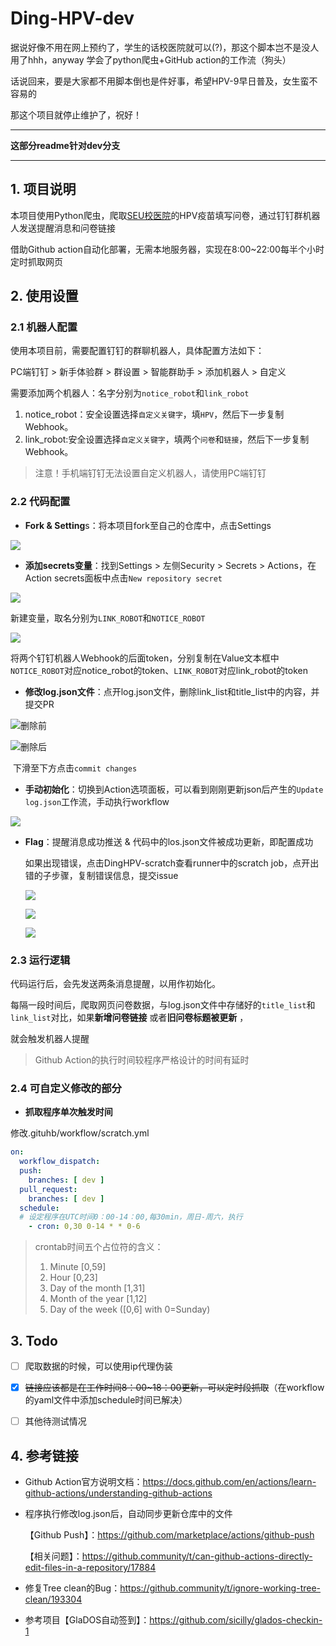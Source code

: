 # Ding-HPV-dev


据说好像不用在网上预约了，学生的话校医院就可以(?)，那这个脚本岂不是没人用了hhh，anyway 学会了python爬虫+GitHub action的工作流（狗头）

话说回来，要是大家都不用脚本倒也是件好事，希望HPV-9早日普及，女生蛮不容易的

那这个项目就停止维护了，祝好！

---
**这部分readme针对dev分支**

---

## 1. 项目说明

本项目使用Python爬虫，爬取[SEU校医院](https://hospital.seu.edu.cn/)的HPV疫苗填写问卷，通过钉钉群机器人发送提醒消息和问卷链接

借助Github action自动化部署，无需本地服务器，实现在8:00~22:00每半个小时定时抓取网页

## 2. 使用设置

### 2.1 机器人配置

使用本项目前，需要配置钉钉的群聊机器人，具体配置方法如下：

PC端钉钉 > 新手体验群 > 群设置 > 智能群助手 > 添加机器人 > 自定义

需要添加两个机器人：名字分别为`notice_robot`和`link_robot`

1. notice_robot：安全设置选择`自定义关键字`，填`HPV`，然后下一步复制Webhook。
2. link_robot:安全设置选择`自定义关键字`，填两个`问卷`和`链接`，然后下一步复制Webhook。

> 注意！手机端钉钉无法设置自定义机器人，请使用PC端钉钉

### 2.2 代码配置

- **Fork & Setting**s：将本项目fork至自己的仓库中，点击Settings

![](doc/fork&setting.png)

- **添加secrets变量**：找到Settings > 左侧Security > Secrets > Actions，在Action secrets面板中点击`New repository secret`

![](doc/serects1.png)

​		新建变量，取名分别为`LINK_ROBOT`和`NOTICE_ROBOT`

![](doc/secrets.png)

将两个钉钉机器人Webhook的后面token，分别复制在Value文本框中`NOTICE_ROBOT`对应notice_robot的token、`LINK_ROBOT`对应link_robot的token

- **修改log.json文件**：点开log.json文件，删除link_list和title_list中的内容，并提交PR

![删除前](doc/json1.png)

![删除后](doc/json2.png)

​		下滑至下方点击`commit changes`

- **手动初始化**：切换到Action选项面板，可以看到刚刚更新json后产生的`Update log.json`工作流，手动执行workflow

![](doc/workflow.png)

- **Flag**：提醒消息成功推送 & 代码中的los.json文件被成功更新，即配置成功

  如果出现错误，点击DingHPV-scratch查看runner中的scratch job，点开出错的子步骤，复制错误信息，提交issue

  ![](doc/error1.png)

  ![](doc/error2.png)

  ![](doc/error3.png)

### 2.3 运行逻辑

代码运行后，会先发送两条消息提醒，以用作初始化。

每隔一段时间后，爬取网页问卷数据，与log.json文件中存储好的`title_list`和`link_list`对比，如果**新增问卷链接** 或者**旧问卷标题被更新** ，

就会触发机器人提醒

> Github Action的执行时间较程序严格设计的时间有延时

### 2.4 可自定义修改的部分

- **抓取程序单次触发时间**

修改.gituhb/workflow/scratch.yml

```yaml
on:
  workflow_dispatch:
  push:
    branches: [ dev ]
  pull_request:
    branches: [ dev ]
  schedule:
  # 设定程序在UTC时间0：00-14：00,每30min，周日-周六，执行
    - cron: 0,30 0-14 * * 0-6
```

> crontab时间五个占位符的含义：
>
> 1. Minute [0,59]
> 2. Hour [0,23]
> 3. Day of the month [1,31]
> 4. Month of the year [1,12]
> 5. Day of the week ([0,6] with 0=Sunday)

## 3. Todo

- [ ] 爬取数据的时候，可以使用ip代理伪装

- [x] ~~链接应该都是在工作时间8：00~18：00更新，可以定时段抓取~~（在workflow的yaml文件中添加schedule时间已解决）

- [ ] 其他待测试情况

## 4. 参考链接

- Github Action官方说明文档：https://docs.github.com/en/actions/learn-github-actions/understanding-github-actions

- 程序执行修改log.json后，自动同步更新仓库中的文件

  【Github Push】：https://github.com/marketplace/actions/github-push

  【相关问题】：https://github.community/t/can-github-actions-directly-edit-files-in-a-repository/17884

- 修复Tree clean的Bug：https://github.community/t/ignore-working-tree-clean/193304

- 参考项目【GlaDOS自动签到】：https://github.com/sicilly/glados-checkin-1

